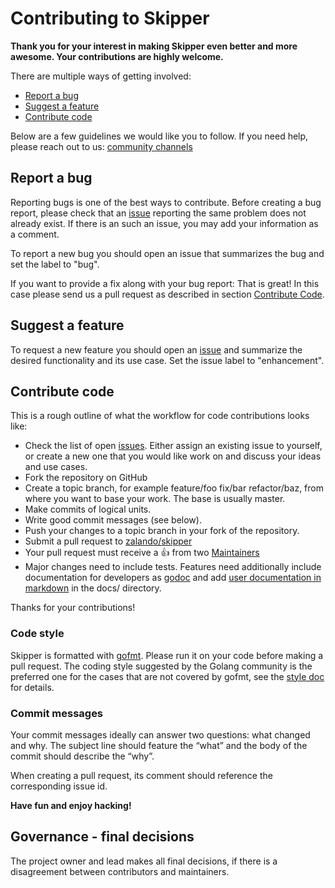 # Contributing to Skipper

**Thank you for your interest in making Skipper even better and more awesome. Your contributions are highly welcome.**

There are multiple ways of getting involved:

- [Report a bug](#report-a-bug)
- [Suggest a feature](#suggest-a-feature)
- [Contribute code](#contribute-code)

Below are a few guidelines we would like you to follow.
If you need help, please reach out to us: [community channels](https://github.com/zalando/skipper#community)


## Report a bug
Reporting bugs is one of the best ways to contribute. Before creating a bug report, please check that an [issue](https://github.com/zalando/skipper/issues) reporting the same problem does not already exist. If there is an such an issue, you may add your information as a comment.

To report a new bug you should open an issue that summarizes the bug and set the label to "bug".

If you want to provide a fix along with your bug report: That is great! In this case please send us a pull request as described in section [Contribute Code](#contribute-code).

## Suggest a feature
To request a new feature you should open an [issue](https://github.com/zalando/skipper/issues/new) and summarize the desired functionality and its use case. Set the issue label to "enhancement".

## Contribute code
This is a rough outline of what the workflow for code contributions looks like:
- Check the list of open [issues](https://github.com/zalando/skipper/issues). Either assign an existing issue to yourself, or create a new one that you would like work on and discuss your ideas and use cases.
- Fork the repository on GitHub
- Create a topic branch, for example feature/foo fix/bar refactor/baz, from where you want to base your work. The base is usually master.
- Make commits of logical units.
- Write good commit messages (see below).
- Push your changes to a topic branch in your fork of the repository.
- Submit a pull request to [zalando/skipper](https://github.com/zalando/skipper)
- Your pull request must receive a :thumbsup: from two [Maintainers](https://github.com/zalando/skipper/blob/master/MAINTAINERS)
- Major changes need to include tests. Features need
  additionally include documentation for developers as
  [godoc](https://godoc.org/github.com/zalando/skipper) and add
  [user documentation in markdown](https://opensource.zalando.com/skipper) in the docs/ directory.

Thanks for your contributions!

### Code style
Skipper is formatted with [gofmt](https://golang.org/cmd/gofmt/). Please run it on your code before making a pull request. The coding style suggested by the Golang community is the preferred one for the cases that are not covered by gofmt, see the [style doc](https://github.com/golang/go/wiki/CodeReviewComments) for details.

### Commit messages
Your commit messages ideally can answer two questions: what changed and why. The subject line should feature the “what” and the body of the commit should describe the “why”.

When creating a pull request, its comment should reference the corresponding issue id.

**Have fun and enjoy hacking!**

## Governance - final decisions

The project owner and lead makes all final decisions, if there is a
disagreement between contributors and maintainers.
